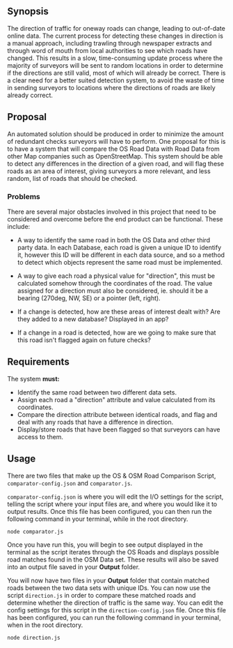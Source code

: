 ## Synopsis

The direction of traffic for oneway roads can change, leading to out-of-date online data. The current process for detecting these changes in direction is a manual approach, including trawling through newspaper extracts and through word of mouth from local authorities to see which roads have changed. This results in a slow, time-consuming update process where the majority of surveyors will be sent to random locations in order to determine if the directions are still valid, most of which will already be correct. There is a clear need for a better suited detection system, to avoid the waste of time in sending surveyors to locations where the directions of roads are likely already correct.

## Proposal

An automated solution should be produced in order to minimize the amount of redundant checks surveyors will have to perform. One proposal for this is to have a system that will compare the OS Road Data with Road Data from other Map companies such as OpenStreetMap. This system should be able to detect any differences in the direction of a given road, and will flag these roads as an area of interest, giving surveyors a more relevant, and less random, list of roads that should be checked.

### Problems

There are several major obstacles involved in this project that need to be considered and overcome before the end product can be functional. These include:

- A way to identify the same road in both the OS Data and other third party data. In each Database, each road is given a unique ID to identify it, however this ID will be different in each data source, and so a method to detect which objects represent the same road must be implemented.

- A way to give each road a physical value for "direction", this must be calculated somehow through the coordinates of the road. The value assigned for a direction must also be considered, ie. should it be a bearing (270deg, NW, SE) or a pointer (left, right).

- If a change is detected, how are these areas of interest dealt with? Are they added to a new database? Displayed in an app?

- If a change in a road is detected, how are we going to make sure that this road isn't flagged again on future checks?

## Requirements

The system **must:**
- Identify the same road between two different data sets.
- Assign each road a "direction" attribute and value calculated from its coordinates.
- Compare the direction attribute between identical roads, and flag and deal with any roads that have a difference in direction.
- Display/store roads that have been flagged so that surveyors can have access to them.

## Usage

There are two files that make up the OS & OSM Road Comparison Script, `comparator-config.json` and `comparator.js`.

`comparator-config.json` is where you will edit the I/O settings for the script, telling the script where your input files are, and where you would like it to output results. Once this file has been configured, you can then run the following command in your terminal, while in the root directory.

```
node comparator.js
```

Once you have run this, you will begin to see output displayed in the terminal as the script iterates through the OS Roads and displays possible road matches found in the OSM Data set. These results will also be saved into an output file saved in your **Output** folder.

You will now have two files in your **Output** folder that contain matched roads between the two data sets with unique IDs. You can now use the script `direction.js` in order to compare these matched roads and determine whether the direction of traffic is the same way. You can edit the config settings for this script in the `direction-config.json` file. Once this file has been configured, you can run the following command in your terminal, when in the root directory.

```
node direction.js
```
